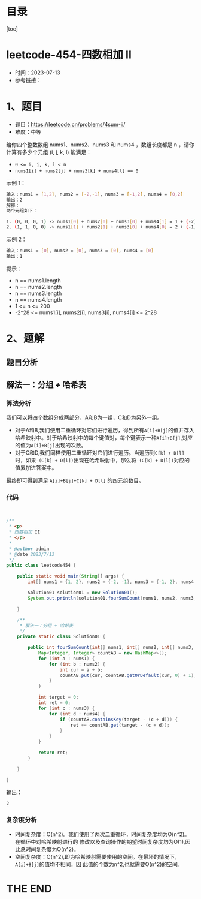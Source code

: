 # 目录

[toc]

# leetcode-454-四数相加 II

- 时间：2023-07-13
- 参考链接：



# 1、题目

- 题目：https://leetcode.cn/problems/4sum-ii/
- 难度：中等

给你四个整数数组 nums1、nums2、nums3 和 nums4 ，数组长度都是 n ，请你计算有多少个元组 (i, j, k, l) 能满足：

- `0 <= i, j, k, l < n`
- `nums1[i] + nums2[j] + nums3[k] + nums4[l] == 0`



示例 1：

```sh
输入：nums1 = [1,2], nums2 = [-2,-1], nums3 = [-1,2], nums4 = [0,2]
输出：2
解释：
两个元组如下：

1. (0, 0, 0, 1) -> nums1[0] + nums2[0] + nums3[0] + nums4[1] = 1 + (-2) + (-1) + 2 = 0
2. (1, 1, 0, 0) -> nums1[1] + nums2[1] + nums3[0] + nums4[0] = 2 + (-1) + (-1) + 0 = 0
```



示例 2：

```sh
输入：nums1 = [0], nums2 = [0], nums3 = [0], nums4 = [0]
输出：1
```




  提示：

- n == nums1.length
- n == nums2.length
- n == nums3.length
- n == nums4.length
- 1 <= n <= 200
- -2^28 <= nums1[i], nums2[i], nums3[i], nums4[i] <= 2^28





# 2、题解

## 题目分析



## 解法一：分组 *+* 哈希表

### 算法分析

我们可以将四个数组分成两部分，A和B为一组，C和D为另外一组。

- 对于A和B,我们使用二重循环对它们进行遍历，得到所有`A[i]+B[j]`的值并存入哈希映射中。对于哈希映射中的每个键值对，每个键表示一种`A[i]+B[j]`,对应的值为`A[i]+B[j]`出现的次数。
- 对于C和D,我们同样使用二重循环对它们进行遍历。当遍历到`C[k] + D[l]`时，如果`-(C[k] + D[l])`出现在哈希映射中，那么将`-(C[k] + D[l])`对应的值累加进答案中。

最终即可得到满足 `A[i]+B[j]+C[k] + D[l]` 的四元组数目。



### 代码

```java


/**
 * <p>
 * 四数相加 II
 * </p>
 *
 * @author admin
 * @date 2023/7/13
 */
public class leetcode454 {

    public static void main(String[] args) {
        int[] nums1 = {1, 2}, nums2 = {-2, -1}, nums3 = {-1, 2}, nums4 = {0, 2};

        Solution01 solution01 = new Solution01();
        System.out.println(solution01.fourSumCount(nums1, nums2, nums3, nums4));

    }

    /**
     * 解法一：分组 + 哈希表
     */
    private static class Solution01 {

        public int fourSumCount(int[] nums1, int[] nums2, int[] nums3, int[] nums4) {
            Map<Integer, Integer> countAB = new HashMap<>();
            for (int a : nums1) {
                for (int b : nums2) {
                    int cur = a + b;
                    countAB.put(cur, countAB.getOrDefault(cur, 0) + 1);
                }
            }

            int target = 0;
            int ret = 0;
            for (int c : nums3) {
                for (int d : nums4) {
                    if (countAB.containsKey(target - (c + d))) {
                        ret += countAB.get(target - (c + d));
                    }
                }
            }

            return ret;
        }

    }

}

```

输出：

```sh
2
```





### 复杂度分析

- 时间复杂度：O(n^2)。我们使用了两次二重循环，时间复杂度均为O(n^2)。在循环中对哈希映射进行的
  修改以及查询操作的期望时间复杂度均为O(1),因此总时间复杂度为O(n^2)。
- 空间复杂度：O(n^2),即为哈希映射需要使用的空间。在最坏的情况下，`A[i]+B[j]`的值均不相同，因
  此值的个数为n^2,也就需要O(n^2)的空间。









# THE END